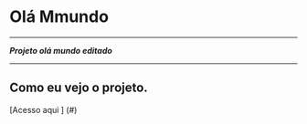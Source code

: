 # Olá Mmundo
***
__*Projeto olá mundo editado*__
***

## Como eu vejo o projeto.
[Acesso aqui ] (#)
